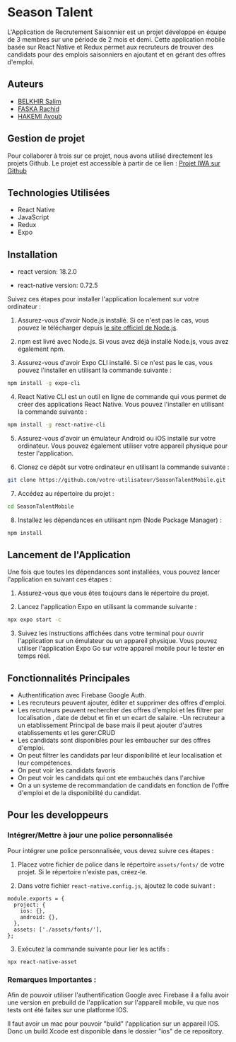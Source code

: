 # Season Talent

L'Application de Recrutement Saisonnier est un projet développé en équipe de 3 membres sur une période de 2 mois et demi. Cette application mobile basée sur React Native et Redux permet aux recruteurs de trouver des candidats pour des emplois saisonniers en ajoutant et en gérant des offres d'emploi.

## Auteurs

- [BELKHIR Salim][Salim_github]
- [FASKA Rachid][Rachid_github]
- [HAKEMI Ayoub][Ayoub_github]

[Salim_github]: https://github.com/Salim-belkhir
[Rachid_github]: https://github.com/playerRC
[Ayoub_github]: https://github.com/ayoubbibo

## Gestion de projet

Pour collaborer à trois sur ce projet, nous avons utilisé directement les projets Github.
Le projet est accessible à partir de ce lien : [Projet IWA sur Github][Project]

[Project]: https://github.com/users/Salim-belkhir/projects/1/views/2

## Technologies Utilisées

- React Native
- JavaScript
- Redux
- Expo

## Installation

- react version: 18.2.0

- react-native version: 0.72.5

Suivez ces étapes pour installer l'application localement sur votre ordinateur :

1. Assurez-vous d'avoir Node.js installé. Si ce n'est pas le cas, vous pouvez le télécharger depuis [le site officiel de Node.js](https://nodejs.org/).

2. npm est livré avec Node.js. Si vous avez déjà installé Node.js, vous avez également npm.

3. Assurez-vous d'avoir Expo CLI installé. Si ce n'est pas le cas, vous pouvez l'installer en utilisant la commande suivante :

```bash
npm install -g expo-cli
```

4. React Native CLI est un outil en ligne de commande qui vous permet de créer des applications React Native. Vous pouvez l'installer en utilisant la commande suivante :

```bash
npm install -g react-native-cli
```

5. Assurez-vous d'avoir un émulateur Android ou iOS installé sur votre ordinateur. Vous pouvez également utiliser votre appareil physique pour tester l'application.

6. Clonez ce dépôt sur votre ordinateur en utilisant la commande suivante :

```bash
git clone https://github.com/votre-utilisateur/SeasonTalentMobile.git
```

7. Accédez au répertoire du projet :

```bash
cd SeasonTalentMobile
```

8. Installez les dépendances en utilisant npm (Node Package Manager) :

```bash
npm install
```

## Lancement de l'Application

Une fois que toutes les dépendances sont installées, vous pouvez lancer l'application en suivant ces étapes :

1. Assurez-vous que vous êtes toujours dans le répertoire du projet.

2. Lancez l'application Expo en utilisant la commande suivante :

```bash
npx expo start -c
```

3. Suivez les instructions affichées dans votre terminal pour ouvrir l'application sur un émulateur ou un appareil physique. Vous pouvez utiliser l'application Expo Go sur votre appareil mobile pour le tester en temps réel.

## Fonctionnalités Principales
- Authentification avec Firebase Google Auth.
- Les recruteurs peuvent ajouter, éditer et supprimer des offres d'emploi.
- Les recruteurs peuvent rechercher des offres d'emploi et les filtrer par localisation , date de debut et fin et un ecart de salaire.
  -Un recruteur a un etablissement Principal de base mais il peut ajouter d'autres etablissements et les gerer.CRUD
- Les candidats sont disponibles pour les embaucher sur des offres d'emploi.
- On peut filtrer les candidats par leur disponibilité et leur localisation et leur compétences.
- On peut voir les candidats favoris
- On peut voir les candidats qui ont ete embauchés dans l'archive
- On a un systeme de recommandation de candidats en fonction de l'offre d'emploi et de la disponibilité du candidat.

## Pour les developpeurs

### Intégrer/Mettre à jour une police personnalisée

Pour intégrer une police personnalisée, vous devez suivre ces étapes :

1. Placez votre fichier de police dans le répertoire `assets/fonts/` de votre projet. Si le répertoire n'existe pas, créez-le.

2. Dans votre fichier `react-native.config.js`, ajoutez le code suivant :

```
module.exports = {
  project: {
    ios: {},
    android: {},
  },
  assets: ['./assets/fonts/'],
};
```

3. Exécutez la commande suivante pour lier les actifs :

```
npx react-native-asset
```

### Remarques Importantes :

Afin de pouvoir utiliser l'authentification Google avec Firebase il a fallu avoir une version en prebuild de l'application sur l'appareil mobile, vu que nos tests ont été faites sur une platforme IOS.

Il faut avoir un mac pour pouvoir "build" l'application sur un appareil IOS.
Donc un build Xcode est disponible dans le dossier "ios" de ce repository.
